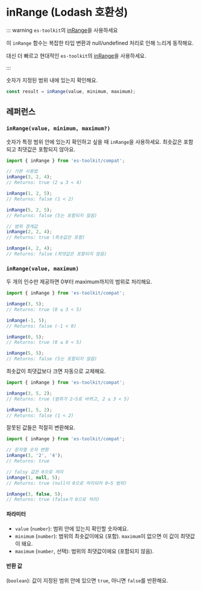 # inRange (Lodash 호환성)

::: warning `es-toolkit`의 [inRange](../../math/inRange.md)을 사용하세요

이 `inRange` 함수는 복잡한 타입 변환과 null/undefined 처리로 인해 느리게 동작해요.

대신 더 빠르고 현대적인 `es-toolkit`의 [inRange](../../math/inRange.md)을 사용하세요.

:::

숫자가 지정된 범위 내에 있는지 확인해요.

```typescript
const result = inRange(value, minimum, maximum);
```

## 레퍼런스

### `inRange(value, minimum, maximum?)`

숫자가 특정 범위 안에 있는지 확인하고 싶을 때 `inRange`을 사용하세요. 최솟값은 포함되고 최댓값은 포함되지 않아요.

```typescript
import { inRange } from 'es-toolkit/compat';

// 기본 사용법
inRange(3, 2, 4);
// Returns: true (2 ≤ 3 < 4)

inRange(1, 2, 5);
// Returns: false (1 < 2)

inRange(5, 2, 5);
// Returns: false (5는 포함되지 않음)

// 범위 경계값
inRange(2, 2, 4);
// Returns: true (최솟값은 포함)

inRange(4, 2, 4);
// Returns: false (최댓값은 포함되지 않음)
```

### `inRange(value, maximum)`

두 개의 인수만 제공하면 0부터 maximum까지의 범위로 처리해요.

```typescript
import { inRange } from 'es-toolkit/compat';

inRange(3, 5);
// Returns: true (0 ≤ 3 < 5)

inRange(-1, 5);
// Returns: false (-1 < 0)

inRange(0, 5);
// Returns: true (0 ≤ 0 < 5)

inRange(5, 5);
// Returns: false (5는 포함되지 않음)
```

최솟값이 최댓값보다 크면 자동으로 교체해요.

```typescript
import { inRange } from 'es-toolkit/compat';

inRange(3, 5, 2);
// Returns: true (범위가 2~5로 바뀌고, 2 ≤ 3 < 5)

inRange(1, 5, 2);
// Returns: false (1 < 2)
```

잘못된 값들은 적절히 변환해요.

```typescript
import { inRange } from 'es-toolkit/compat';

// 문자열 숫자 변환
inRange(3, '2', '4');
// Returns: true

// falsy 값은 0으로 처리
inRange(1, null, 5);
// Returns: true (null이 0으로 처리되어 0~5 범위)

inRange(3, false, 5);
// Returns: true (false가 0으로 처리)
```

#### 파라미터

- `value` (`number`): 범위 안에 있는지 확인할 숫자예요.
- `minimum` (`number`): 범위의 최솟값이에요 (포함). `maximum`이 없으면 이 값이 최댓값이 돼요.
- `maximum` (`number`, 선택): 범위의 최댓값이에요 (포함되지 않음).

#### 반환 값

(`boolean`): 값이 지정된 범위 안에 있으면 `true`, 아니면 `false`를 반환해요.
